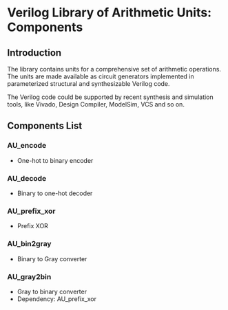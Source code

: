# Verilog Library of Arithmetic Units: Components


## Introduction
The library contains units for a comprehensive set of arithmetic operations. The units are made available as circuit generators implemented in parameterized structural and synthesizable Verilog code.

The Verilog code could be supported by recent synthesis and simulation tools, like Vivado, Design Compiler, ModelSim, VCS and so on.


## Components List

### AU_encode
* One-hot to binary encoder

### AU_decode
* Binary to one-hot decoder

### AU_prefix_xor
* Prefix XOR

### AU_bin2gray
* Binary to Gray converter

### AU_gray2bin
* Gray to binary converter
* Dependency: AU_prefix_xor
